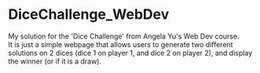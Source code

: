 # DiceChallenge_WebDev
My solution for the 'Dice Challenge' from Angela Yu's Web Dev course. 
<br>It is just a simple webpage that allows users to generate two different solutions on 2 dices (dice 1  on player 1, and dice 2 on player 2), and display the winner (or if it is a draw).
<br> 
